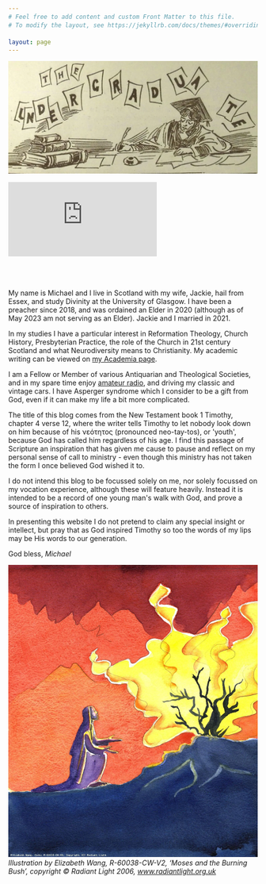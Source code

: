 ```yaml
---
# Feel free to add content and custom Front Matter to this file.
# To modify the layout, see https://jekyllrb.com/docs/themes/#overriding-theme-defaults

layout: page
---
```


![UoG_Undergrad_Banner](media/banner.webp)

<script src="https://www.biblegateway.com/votd/votd.write.callback.js"></script>
<script src="https://www.biblegateway.com/votd/get/?format=json&version=KJV&callback=BG.votdWriteCallback"></script>
<!-- alternative for no javascript -->
<noscript>
<iframe framespacing="0" frameborder="no" src="https://www.biblegateway.com/votd/get/?format=html&version=KJV">View Verse of the Day</iframe>
</noscript> 
<br>
<html>
<b>
<script>
var montharray=new Array("Jan","Feb","Mar","Apr","May","Jun","Jul","Aug","Sep","Oct","Nov","Dec")

function countup(yr,m,d){
var today=new Date()
var todayy=today.getYear()
if (todayy < 1000)
todayy+=1900
var todaym=today.getMonth()
var todayd=today.getDate()
var todaystring=montharray[todaym]+" "+todayd+", "+todayy
var paststring=montharray[m-1]+" "+d+", "+yr
var difference=(Math.round((Date.parse(todaystring)-Date.parse(paststring))/(24*60*60*1000))*1)
difference+=" days"
document.write("It\'s been "+difference+" since I was born again")
}
//enter the count up date using the format year/month/day
countup(2018,01,26)
</script>
<br></b>
</html>

<br>

<html> 
    <label id="lblGreetings"></label>

<script>
    var myDate = new Date();
    var hrs = myDate.getHours();

    var greet;

    if (hrs < 12)
        greet = 'Good Morning';
    else if (hrs >= 12 && hrs <= 17)
        greet = 'Good Afternoon';
    else if (hrs >= 17 && hrs <= 24)
        greet = 'Good Evening';

    document.getElementById('lblGreetings').innerHTML =
        '<b>' + greet + '!</b>';
</script> 
</html>


My name is Michael and I live in Scotland with my wife, Jackie, hail from Essex, and study Divinity at the University of Glasgow. I have been a preacher since 2018, and was ordained an Elder in 2020 (although as of May 2023 am not serving as an Elder). Jackie and I married in 2021.

In my studies I have a particular interest in Reformation Theology, Church History, Presbyterian Practice, the role of the Church in 21st century Scotland and what Neurodiversity means to Christianity. My academic writing can be viewed on [my Academia page](https://glasgow.academia.edu/MichaelRJTopple).

I am a Fellow or Member of various Antiquarian and Theological Societies, and in my spare time enjoy [amateur radio](https://gm5aug.topple.scot), and driving my classic and vintage cars. I have Asperger syndrome which I consider to be a gift from God, even if it can make my life a bit more complicated.

The title of this blog comes from the New Testament book 1 Timothy, chapter 4 verse 12, where the writer tells Timothy to let nobody look down on him because of his νεότητος (pronounced neo-tay-tos), or 'youth', because God has called him regardless of his age. I find this passage of Scripture an inspiration that has given me cause to pause and reflect on my personal sense of call to ministry - even though this ministry has not taken the form I once believed God wished it to. 

I do not intend this blog to be focussed solely on me, nor solely focussed on my vocation experience, although these will feature heavily. Instead it is intended to be a record of one young man's walk with God, and prove a source of inspiration to others.

In presenting this website I do not pretend to claim any special insight or intellect, but pray that as God inspired Timothy so too the words of my lips may be His words to our generation.

God bless,
*Michael*

![Moses at the Burning Bush](media/Moses.jpg)
*Illustration by Elizabeth Wang, R-60038-CW-V2, ‘Moses and the Burning Bush’, copyright © Radiant Light 2006, www.radiantlight.org.uk*
